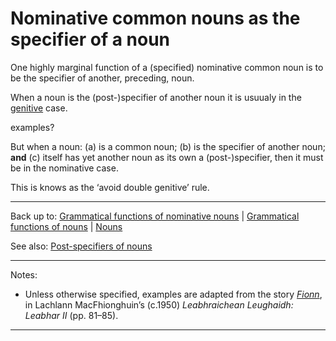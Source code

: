 # Nominative common nouns as the specifier of a noun

One highly marginal function of a (specified) nominative common noun is to be the specifier of another, preceding, noun.

When a noun is the (post-)specifier of another noun it is usuualy in the [genitive](../genitive/specifiers.md) case.

examples?

But when a noun: (a) is a  common noun; (b) is the specifier of another noun; **and** (c) itself has yet another noun as its own a (post-)specifier, then it must be in the nominative case.

This is knows as the ‘avoid double genitive’ rule.


----

Back up to: [Grammatical functions of nominative nouns](index.md) \|  [Grammatical functions of nouns](../index.md) \| [Nouns](../../index.md) 

See also: [Post-specifiers of nouns](../../grammatical-dependents/specifiers/post-specifiers.md)

----

Notes:

- Unless otherwise specified, examples are adapted from the story *[Fionn](../../../texts/Fionn.md)*, in Lachlann MacFhionghuin’s (c.1950) *Leabhraichean Leughaidh: Leabhar II* (pp. 81–85).

----

